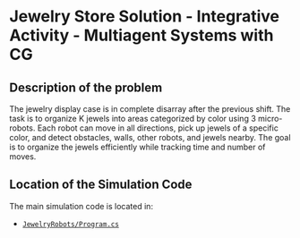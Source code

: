 # Jewelry Store Solution - Integrative Activity - Multiagent Systems with CG

## Description of the problem
The jewelry display case is in complete disarray after the previous shift. The task is to organize K jewels into areas categorized by color using 3 micro-robots. Each robot can move in all directions, pick up jewels of a specific color, and detect obstacles, walls, other robots, and jewels nearby. The goal is to organize the jewels efficiently while tracking time and number of moves.

## Location of the Simulation Code

The main simulation code is located in:

- [`JewelryRobots/Program.cs`](JewelryRobots/Program.cs)
